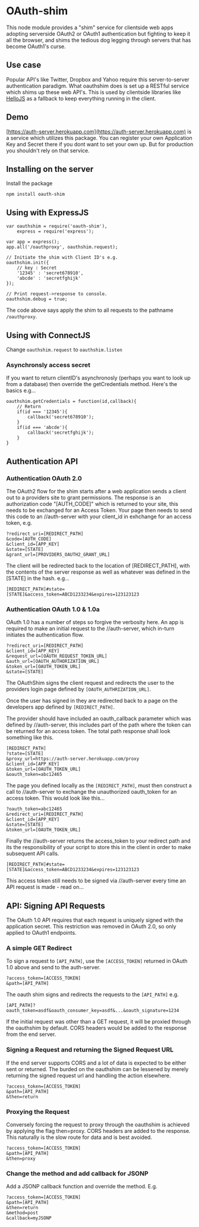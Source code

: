 # OAuth-shim
This node module provides a "shim" service for clientside web apps adopting serverside OAuth2 or OAuth1 authentication but fighting to keep it all the browser, and shims the tedious dog legging through servers that has become OAuth1's curse.


## Use case

Popular API's like Twitter, Dropbox and Yahoo require this server-to-server authentication paradigm. What oauthshim does is set up a RESTful service which shims up these web API's. This is used by clientside libraries like [HelloJS](http://adodson.com/hello.js) as a fallback to keep everything running in the client.

## Demo

[https://auth-server.herokuapp.com](https://auth-server.herokuapp.com) is a service which utilizes this package. You can register your own Application Key and Secret there if you dont want to set your own up. But for production you shouldn't rely on that service.


## Installing on the server

Install the package

	npm install oauth-shim


## Using with ExpressJS
	
	var oauthshim = require('oauth-shim'),
		express = require('express');

	var app = express();
	app.all('/oauthproxy', oauthshim.request);

	// Initiate the shim with Client ID's e.g.
	oauthshim.init({
		// key : Secret
		'12345' : 'secret678910',
		'abcde' : 'secretfghijk'
	});

	// Print request->response to console.
	oauthshim.debug = true;

The code above says apply the shim to all requests to the pathname `/oauthproxy`.

## Using with ConnectJS

Change `oauthshim.request` to `oauthshim.listen`


### Asynchronsly access secret

If you want to return clientID's asynchronosly (perhaps you want to look up from a database) then override the getCredentials method. Here's the basics e.g...

	oauthshim.getCredentials = function(id,callback){
		// Return
		if(id === '12345'){
			callback('secret678910');
		}
		if(id === 'abcde'){
			callback('secretfghijk');
		}
	}


## Authentication API

### Authentication OAuth 2.0

The OAuth2 flow for the shim starts after a web application sends a client out to a providers site to grant permissions. The response is an authorization code "[AUTH_CODE]" which is returned to your site, this needs to be exchanged for an Access Token. Your page then needs to send this code to an //auth-server with your client_id in exhchange for an access token, e.g.


	?redirect_uri=[REDIRECT_PATH]
	&code=[AUTH_CODE]
	&client_id=[APP_KEY]
	&state=[STATE]
	&grant_url=[PROVIDERS_OAUTH2_GRANT_URL]


The client will be redirected back to the location of [REDIRECT_PATH], with the contents of the server response as well as whatever was defined in the [STATE] in the hash. e.g...


	[REDIRECT_PATH]#state=[STATE]&access_token=ABCD1233234&expires=123123123



### Authentication OAuth 1.0 &amp; 1.0a

OAuth 1.0 has a number of steps so forgive the verbosity here. An app is required to make an initial request to the //auth-server, which in-turn initiates the authentication flow.


	?redirect_uri=[REDIRECT_PATH]
	&client_id=[APP_KEY]
	&request_url=[OAUTH_REQUEST_TOKEN_URL]
	&auth_url=[OAUTH_AUTHORIZATION_URL]
	&token_url=[OAUTH_TOKEN_URL]
	&state=[STATE]


The OAuthShim signs the client request and redirects the user to the providers login page defined by `[OAUTH_AUTHRIZATION_URL]`.

Once the user has signed in they are redirected back to a page on the developers app defined by `[REDIRECT_PATH]`. 

The provider should have included an oauth_callback parameter which was defined by //auth-server, this includes part of the path where the token can be returned for an access token. The total path response shall look something like this.


	[REDIRECT_PATH]
	?state=[STATE]
	&proxy_url=https://auth-server.herokuapp.com/proxy
	&client_id=[APP_KEY]
	&token_url=[OAUTH_TOKEN_URL]
	&oauth_token=abc12465


The page you defined locally as the `[REDIRECT_PATH]`, must then construct a call to //auth-server to exchange the unauthorized oauth_token for an access token. This would look like this...


	?oauth_token=abc12465
	&redirect_uri=[REDIRECT_PATH]
	&client_id=[APP_KEY]
	&state=[STATE]
	&token_url=[OAUTH_TOKEN_URL]


Finally the //auth-server returns the access_token to your redirect path and its the responsibility of your script to store this in the client in order to make subsequent API calls.

	[REDIRECT_PATH]#state=[STATE]&access_token=ABCD1233234&expires=123123123


This access token still needs to be signed via //auth-server every time an API request is made - read on...





## API: Signing API Requests

The OAuth 1.0 API requires that each request is uniquely signed with the application secret. This restriction was removed in OAuth 2.0, so only applied to OAuth1 endpoints.

### A simple GET Redirect

To sign a request to `[API_PATH]`, use the `[ACCESS_TOKEN]` returned in OAuth 1.0 above and send to the auth-server. 

	?access_token=[ACCESS_TOKEN]
	&path=[API_PATH]

The oauth shim signs and redirects the requests to the `[API_PATH]` e.g.

	[API_PATH]?oauth_token=asdf&oauth_consumer_key=asdf&...&oauth_signature=1234

If the initial request was other than a GET request, it will be proxied through the oauthshim by default. CORS headers would be added to the response from the end server.

### Signing a Request and returning the Signed Request URL

If the end server supports CORS and a lot of data is expected to be either sent or returned. The burded on the oauthshim can be lessened by merely returning the signed request url and handling the action elsewhere. 

	?access_token=[ACCESS_TOKEN]
	&path=[API_PATH]
	&then=return

### Proxying the Request
Conversely forcing the request to proxy through the oauthshim is achieved by applying the flag then=proxy. CORS headers are added to the response. This naturally is the slow route for data and is best avoided.

	?access_token=[ACCESS_TOKEN]
	&path=[API_PATH]
	&then=proxy


### Change the method and add callback for JSONP
Add a JSONP callback function and override the method. E.g.

	?access_token=[ACCESS_TOKEN]
	&path=[API_PATH]
	&then=return
	&method=post
	&callback=myJSONP
